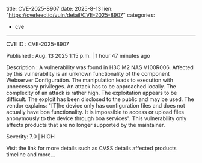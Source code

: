  
title: CVE-2025-8907
date: 2025-8-13
lien: "https://cvefeed.io/vuln/detail/CVE-2025-8907"
categories:
  - cve
---

CVE ID : CVE-2025-8907

Published :  Aug. 13
2025
1:15 p.m. | 1 hour
47 minutes ago

Description : A vulnerability was found in H3C M2 NAS V100R006. Affected by this vulnerability is an unknown functionality of the component Webserver Configuration. The manipulation leads to execution with unnecessary privileges. An attack has to be approached locally. The complexity of an attack is rather high. The exploitation appears to be difficult. The exploit has been disclosed to the public and may be used. The vendor explains: "[T]he device only has configuration files and does not actually have boa functionality. It is impossible to access or upload files anonymously to the device through boa services". This vulnerability only affects products that are no longer supported by the maintainer.

Severity: 7.0 | HIGH

Visit the link for more details
such as CVSS details
affected products
timeline
and more...
